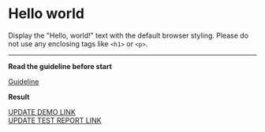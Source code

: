 # Hello world

Display the "Hello, world!" text with the default browser styling. Please do not 
use any enclosing tags like `<h1>` or `<p>`.
___

**Read the guideline before start**

[Guideline](https://mate-academy.github.io/layout_task-guideline/)

**Result**

[UPDATE DEMO LINK](https://volodymyrkryvytskyy.github.io/layout_hello-world/) <br>
[UPDATE TEST REPORT LINK](https://volodymyrkryvytskyy.github.io/layout_hello-world/report/html_report/)

